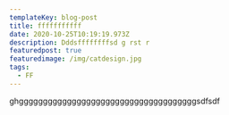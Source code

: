 ```yaml
---
templateKey: blog-post
title: fffffffffff
date: 2020-10-25T10:19:19.973Z
description: Dddsffffffffsd g rst r
featuredpost: true
featuredimage: /img/catdesign.jpg
tags:
  - FF
---
```

ghgggggggggggggggggggggggggggggggggggggsdfsdf